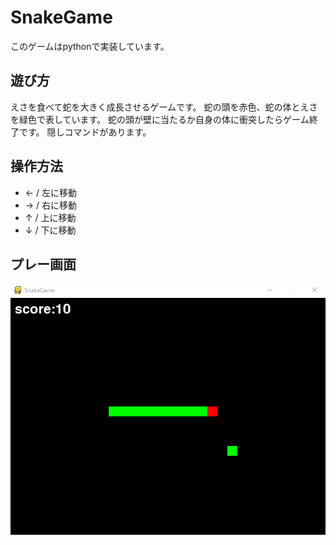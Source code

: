 # SnakeGame

このゲームはpythonで実装しています。

## 遊び方

えさを食べて蛇を大きく成長させるゲームです。
蛇の頭を赤色、蛇の体とえさを緑色で表しています。
蛇の頭が壁に当たるか自身の体に衝突したらゲーム終了です。
隠しコマンドがあります。

## 操作方法

* ← / 左に移動
* → / 右に移動
* ↑ / 上に移動
* ↓ / 下に移動

## プレー画面

![Demo](SnakeGame.png)
